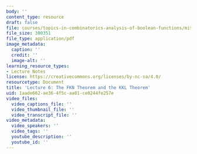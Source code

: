 ```yaml
---
body: ''
content_type: resource
draft: false
file: courses/topics-in-combinatorics-analysis-of-boolean-functions/mit18_218s21_lec6.pdf
file_size: 300351
file_type: application/pdf
image_metadata:
  caption: ''
  credit: ''
  image-alt: ''
learning_resource_types:
- Lecture Notes
license: https://creativecommons.org/licenses/by-nc-sa/4.0/
resourcetype: Document
title: 'Lecture 6: The FKN Theorem and the KKL Theorem'
uid: 1aade662-ae36-4f5c-aa01-ce0244fe257e
video_files:
  video_captions_file: ''
  video_thumbnail_file: ''
  video_transcript_file: ''
video_metadata:
  video_speakers: ''
  video_tags: ''
  youtube_description: ''
  youtube_id: ''
---
```

